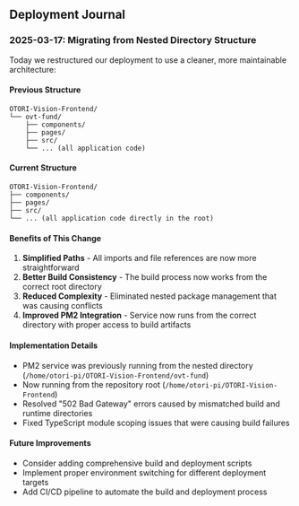 ## Deployment Journal

### 2025-03-17: Migrating from Nested Directory Structure

Today we restructured our deployment to use a cleaner, more maintainable architecture:

#### Previous Structure
```
OTORI-Vision-Frontend/
└── ovt-fund/
    ├── components/
    ├── pages/
    ├── src/
    └── ... (all application code)
```

#### Current Structure
```
OTORI-Vision-Frontend/
├── components/
├── pages/
├── src/
└── ... (all application code directly in the root)
```

#### Benefits of This Change
1. **Simplified Paths** - All imports and file references are now more straightforward
2. **Better Build Consistency** - The build process now works from the correct root directory
3. **Reduced Complexity** - Eliminated nested package management that was causing conflicts
4. **Improved PM2 Integration** - Service now runs from the correct directory with proper access to build artifacts

#### Implementation Details
- PM2 service was previously running from the nested directory (`/home/otori-pi/OTORI-Vision-Frontend/ovt-fund`)
- Now running from the repository root (`/home/otori-pi/OTORI-Vision-Frontend`)
- Resolved "502 Bad Gateway" errors caused by mismatched build and runtime directories
- Fixed TypeScript module scoping issues that were causing build failures

#### Future Improvements
- Consider adding comprehensive build and deployment scripts
- Implement proper environment switching for different deployment targets
- Add CI/CD pipeline to automate the build and deployment process 